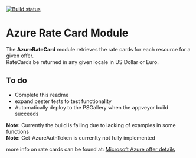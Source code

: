 [![Build status](https://ci.appveyor.com/api/projects/status/lynwxu9gyc14ilmp?svg=true)](https://ci.appveyor.com/project/Stijn/azureratecard)

# Azure Rate Card Module
The **AzureRateCard** module retrieves the rate cards for each resource for a given offer.  
RateCards be returned in any given locale in US Dollar or Euro.

## To do
* Complete this readme
* expand pester tests to test functionality
* Automatically deploy to the PSGallery when the appveyor build succeeds



**Note:** Currently the build is failing due to lacking of examples in some functions  
**Note:** Get-AzureAuthToken is currenlty not fully implemented

more info on rate cards can be found at: [Microsoft Azure offer details](https://azure.microsoft.com/en-us/support/legal/offer-details/)
